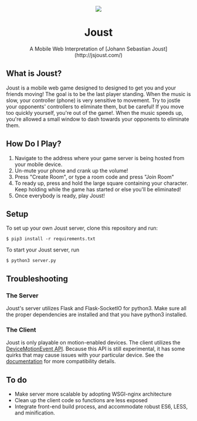 <p align="center">
  <img src="http://i.imgur.com/ISbTJOM.png"/>
</p>
<h1 align="center">Joust</h1>
<p align="center">A Mobile Web Interpretation of [Johann Sebastian Joust](http://jsjoust.com/)</p>

## What is Joust?
Joust is a mobile web game designed to designed to get you and your friends moving! The goal is
to be the last player standing. When the music is slow, your controller (phone) is very
sensitive to movement. Try to jostle your opponents' controllers to eliminate them, but be careful!
If you move too quickly yourself, you're out of the game!. When the music speeds up, you're allowed
a small window to dash towards your opponents to eliminate them.

## How Do I Play?
1. Navigate to the address where your game server is being hosted from your mobile device.
2. Un-mute your phone and crank up the volume!
3. Press "Create Room", or type a room code and press "Join Room"
4. To ready up, press and hold the large square containing your character. Keep holding while the game has started or else you'll be eliminated!
5. Once everybody is ready, play Joust!

## Setup
To set up your own Joust server, clone this repository and run:
```
$ pip3 install -r requirements.txt
```
To start your Joust server, run
```
$ python3 server.py
```

## Troubleshooting
### The Server
Joust's server utilizes Flask and Flask-SocketIO for python3. Make sure all the proper
dependencies are installed and that you have python3 installed.

### The Client
Joust is only playable on motion-enabled devices.
The client utilizes the [DeviceMotionEvent API](https://developer.mozilla.org/en-US/docs/Web/API/DeviceMotionEvent). Because
this API is still experimental, it has some quirks that may cause issues with your
particular device. See the [documentation](https://developer.mozilla.org/en-US/docs/Web/API/DeviceMotionEvent)
for more compatibility details.

## To do
- Make server more scalable by adopting WSGI-nginx architecture
- Clean up the client code so functions are less exposed
- Integrate front-end build process, and accommodate robust ES6, LESS, and minification.
